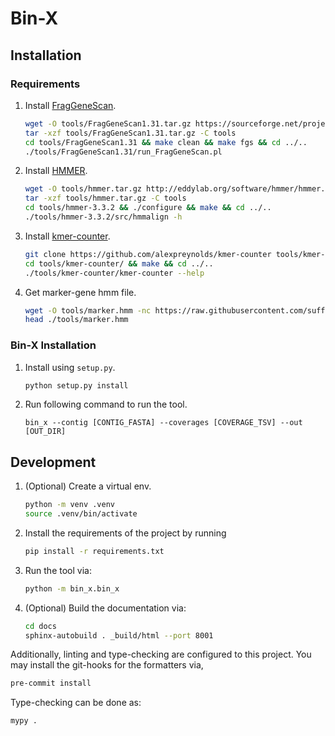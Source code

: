 # Bin-X

## Installation

### Requirements

1. Install [FragGeneScan](https://sourceforge.net/projects/fraggenescan).
    ```bash
    wget -O tools/FragGeneScan1.31.tar.gz https://sourceforge.net/projects/fraggenescan/files/FragGeneScan1.31.tar.gz
    tar -xzf tools/FragGeneScan1.31.tar.gz -C tools
    cd tools/FragGeneScan1.31 && make clean && make fgs && cd ../..
    ./tools/FragGeneScan1.31/run_FragGeneScan.pl
    ```
2. Install [HMMER](http://hmmer.org/).
    ```bash
    wget -O tools/hmmer.tar.gz http://eddylab.org/software/hmmer/hmmer.tar.gz
    tar -xzf tools/hmmer.tar.gz -C tools
    cd tools/hmmer-3.3.2 && ./configure && make && cd ../..
    ./tools/hmmer-3.3.2/src/hmmalign -h
    ```
3. Install [kmer-counter](https://github.com/alexpreynolds/kmer-counter).
    ```bash
    git clone https://github.com/alexpreynolds/kmer-counter tools/kmer-counter
    cd tools/kmer-counter/ && make && cd ../..
    ./tools/kmer-counter/kmer-counter --help
    ```
4. Get marker-gene hmm file.
    ```bash
    wget -O tools/marker.hmm -nc https://raw.githubusercontent.com/sufforest/SolidBin/4c9b9ea7b8d8a0df1b772669872b69006c490e67/auxiliary/marker.hmm
    head ./tools/marker.hmm
    ```

### Bin-X Installation

1. Install using `setup.py`.
    ```bash
    python setup.py install
    ```
2. Run following command to run the tool.
    ```
    bin_x --contig [CONTIG_FASTA] --coverages [COVERAGE_TSV] --out [OUT_DIR]
    ```

## Development

1. (Optional) Create a virtual env.
    ```bash
    python -m venv .venv
    source .venv/bin/activate
    ```
2. Install the requirements of the project by running
    ```bash
    pip install -r requirements.txt
    ```
3. Run the tool via:
    ```bash
    python -m bin_x.bin_x
    ```
4. (Optional) Build the documentation via:
    ```bash
    cd docs
    sphinx-autobuild . _build/html --port 8001
    ```

Additionally, linting and type-checking are configured to this project. You may install the git-hooks for the formatters
via,

 ```bash
pre-commit install
 ```

Type-checking can be done as:

 ```bash
mypy .
 ```
